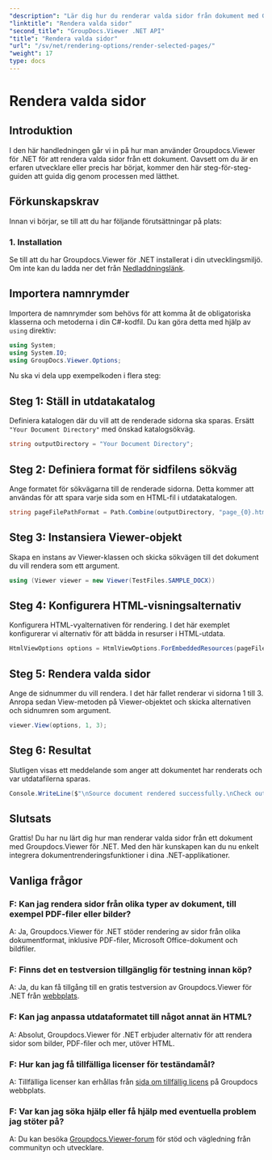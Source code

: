 ```yaml
---
"description": "Lär dig hur du renderar valda sidor från dokument med Groupdocs.Viewer för .NET. Steg-för-steg-handledning med kodexempel inkluderade."
"linktitle": "Rendera valda sidor"
"second_title": "GroupDocs.Viewer .NET API"
"title": "Rendera valda sidor"
"url": "/sv/net/rendering-options/render-selected-pages/"
"weight": 17
type: docs
---
```

# Rendera valda sidor

## Introduktion

I den här handledningen går vi in på hur man använder Groupdocs.Viewer för .NET för att rendera valda sidor från ett dokument. Oavsett om du är en erfaren utvecklare eller precis har börjat, kommer den här steg-för-steg-guiden att guida dig genom processen med lätthet.

## Förkunskapskrav

Innan vi börjar, se till att du har följande förutsättningar på plats:

### 1. Installation

Se till att du har Groupdocs.Viewer för .NET installerat i din utvecklingsmiljö. Om inte kan du ladda ner det från [Nedladdningslänk](https://releases.groupdocs.com/viewer/net/).

## Importera namnrymder

Importera de namnrymder som behövs för att komma åt de obligatoriska klasserna och metoderna i din C#-kodfil. Du kan göra detta med hjälp av `using` direktiv:

```csharp
using System;
using System.IO;
using GroupDocs.Viewer.Options;
```

Nu ska vi dela upp exempelkoden i flera steg:

## Steg 1: Ställ in utdatakatalog

Definiera katalogen där du vill att de renderade sidorna ska sparas. Ersätt `"Your Document Directory"` med önskad katalogsökväg.

```csharp
string outputDirectory = "Your Document Directory";
```

## Steg 2: Definiera format för sidfilens sökväg

Ange formatet för sökvägarna till de renderade sidorna. Detta kommer att användas för att spara varje sida som en HTML-fil i utdatakatalogen.

```csharp
string pageFilePathFormat = Path.Combine(outputDirectory, "page_{0}.html");
```

## Steg 3: Instansiera Viewer-objekt

Skapa en instans av Viewer-klassen och skicka sökvägen till det dokument du vill rendera som ett argument.

```csharp
using (Viewer viewer = new Viewer(TestFiles.SAMPLE_DOCX))
```

## Steg 4: Konfigurera HTML-visningsalternativ

Konfigurera HTML-vyalternativen för rendering. I det här exemplet konfigurerar vi alternativ för att bädda in resurser i HTML-utdata.

```csharp
HtmlViewOptions options = HtmlViewOptions.ForEmbeddedResources(pageFilePathFormat);
```

## Steg 5: Rendera valda sidor

Ange de sidnummer du vill rendera. I det här fallet renderar vi sidorna 1 till 3. Anropa sedan View-metoden på Viewer-objektet och skicka alternativen och sidnumren som argument.

```csharp
viewer.View(options, 1, 3);
```

## Steg 6: Resultat

Slutligen visas ett meddelande som anger att dokumentet har renderats och var utdatafilerna sparas.

```csharp
Console.WriteLine($"\nSource document rendered successfully.\nCheck output in {outputDirectory}.");
```

## Slutsats

Grattis! Du har nu lärt dig hur man renderar valda sidor från ett dokument med Groupdocs.Viewer för .NET. Med den här kunskapen kan du nu enkelt integrera dokumentrenderingsfunktioner i dina .NET-applikationer.

## Vanliga frågor

### F: Kan jag rendera sidor från olika typer av dokument, till exempel PDF-filer eller bilder?

A: Ja, Groupdocs.Viewer för .NET stöder rendering av sidor från olika dokumentformat, inklusive PDF-filer, Microsoft Office-dokument och bildfiler.

### F: Finns det en testversion tillgänglig för testning innan köp?

A: Ja, du kan få tillgång till en gratis testversion av Groupdocs.Viewer för .NET från [webbplats](https://releases.groupdocs.com/).

### F: Kan jag anpassa utdataformatet till något annat än HTML?

A: Absolut, Groupdocs.Viewer för .NET erbjuder alternativ för att rendera sidor som bilder, PDF-filer och mer, utöver HTML.

### F: Hur kan jag få tillfälliga licenser för teständamål?

A: Tillfälliga licenser kan erhållas från [sida om tillfällig licens](https://purchase.groupdocs.com/temporary-license/) på Groupdocs webbplats.

### F: Var kan jag söka hjälp eller få hjälp med eventuella problem jag stöter på?

A: Du kan besöka [Groupdocs.Viewer-forum](https://forum.groupdocs.com/c/viewer/9) för stöd och vägledning från communityn och utvecklare.